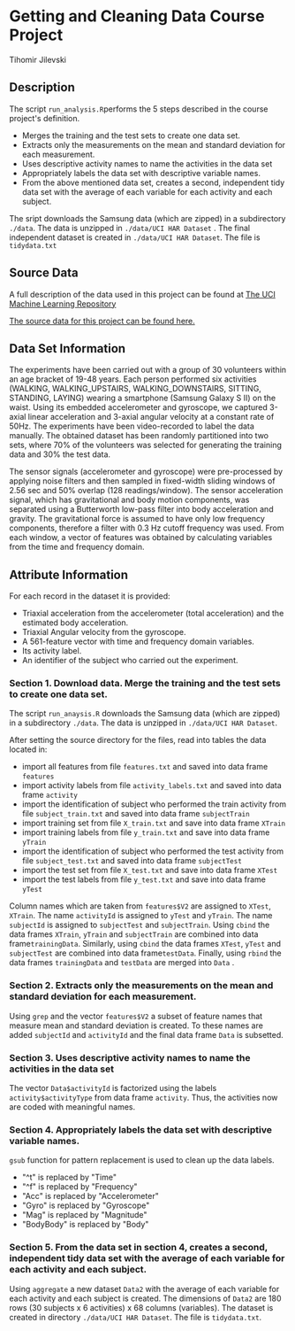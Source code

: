 # Getting and Cleaning Data Course Project 

Tihomir Jilevski

## Description

The script `run_analysis.R`performs the 5 steps described in the course project's definition.
- Merges the training and the test sets to create one data set.
- Extracts only the measurements on the mean and standard deviation for each measurement.
- Uses descriptive activity names to name the activities in the data set
- Appropriately labels the data set with descriptive variable names.
- From the above mentioned data set, creates a second, independent tidy data set with the average of each variable for each activity and each subject.

The sript downloads the Samsung data (which are zipped) in a subdirectory `./data`. The data is unzipped in `./data/UCI HAR Dataset` .
The final independent dataset is created in  `./data/UCI HAR Dataset`. The file is `tidydata.txt`

## Source Data
A full description of the data used in this project can be found at [The UCI Machine Learning Repository](http://archive.ics.uci.edu/ml/datasets/Human+Activity+Recognition+Using+Smartphones)

[The source data for this project can be found here.](https://d396qusza40orc.cloudfront.net/getdata%2Fprojectfiles%2FUCI%20HAR%20Dataset.zip)

## Data Set Information
The experiments have been carried out with a group of 30 volunteers within an age bracket of 19-48 years. Each person performed six activities (WALKING, WALKING_UPSTAIRS, WALKING_DOWNSTAIRS, SITTING, STANDING, LAYING) wearing a smartphone (Samsung Galaxy S II) on the waist. Using its embedded accelerometer and gyroscope, we captured 3-axial linear acceleration and 3-axial angular velocity at a constant rate of 50Hz. The experiments have been video-recorded to label the data manually. The obtained dataset has been randomly partitioned into two sets, where 70% of the volunteers was selected for generating the training data and 30% the test data. 

The sensor signals (accelerometer and gyroscope) were pre-processed by applying noise filters and then sampled in fixed-width sliding windows of 2.56 sec and 50% overlap (128 readings/window). The sensor acceleration signal, which has gravitational and body motion components, was separated using a Butterworth low-pass filter into body acceleration and gravity. The gravitational force is assumed to have only low frequency components, therefore a filter with 0.3 Hz cutoff frequency was used. From each window, a vector of features was obtained by calculating variables from the time and frequency domain.

## Attribute Information
For each record in the dataset it is provided: 
* Triaxial acceleration from the accelerometer (total acceleration) and the estimated body acceleration. 
* Triaxial Angular velocity from the gyroscope. 
* A 561-feature vector with time and frequency domain variables. 
* Its activity label. 
* An identifier of the subject who carried out the experiment.

### Section 1. Download data. Merge the training and the test sets to create one data set.
The script `run_anaysis.R` downloads the Samsung data (which are zipped) in a subdirectory `./data`.
The data is unzipped in `./data/UCI HAR Dataset`.
 
After setting the source directory for the files, read into tables the data located in:
- import all features from file `features.txt` and saved into data frame `features`
- import activity labels from file `activity_labels.txt` and saved into data frame `activity`
- import the identification of subject who performed the train activity from file `subject_train.txt` and saved into data frame `subjectTrain`
- import training set from file `X_train.txt` and save into data frame `XTrain`
- import training labels from file `y_train.txt` and save into data frame `yTrain`
- import the identification of subject who performed the test activity from file `subject_test.txt` and saved into data frame `subjectTest`
- import the test set from file `X_test.txt` and save into data frame `XTest`
- import the test labels from file `y_test.txt` and save into data frame `yTest`

Column names which are taken from `features$V2` are assigned to `XTest`, `XTrain`. 
The name `activityId` is assigned to `yTest` and `yTrain`.
The name `subjectId` is assigned to `subjectTest` and `subjectTrain`.
Using `cbind` the data frames `XTrain`, `yTrain` and `subjectTrain` are combined into data frame`trainingData`.
Similarly, using `cbind` the data frames `XTest`, `yTest` and `subjectTest` are combined into data frame`testData`.
Finally,  using `rbind` the data frames `trainingData` and `testData` are merged into `Data` .

### Section 2. Extracts only the measurements on the mean and standard deviation for each measurement.
Using `grep` and the vector `features$V2` a subset of feature names that measure mean and standard deviation is created. To these names are added `subjectId` and `activityId` and the final data frame `Data` is subsetted.

### Section 3. Uses descriptive activity names to name the activities in the data set
The vector `Data$activityId` is factorized using the labels `activity$activityType` from data frame `activity`. Thus, the activities now are coded with meaningful names.

### Section 4. Appropriately labels the data set with descriptive variable names. 
`gsub` function for pattern replacement is used to clean up the data labels.
- "^t" is replaced by "Time" 
- "^f" is replaced by "Frequency" 
- "Acc" is replaced by "Accelerometer" 
- "Gyro" is replaced by "Gyroscope" 
- "Mag" is replaced by "Magnitude"
- "BodyBody" is replaced by "Body"

### Section 5. From the data set in section 4, creates a second, independent tidy data set with the average of each variable for each activity and each subject.
Using `aggregate` a new dataset `Data2` with the average of each variable for each activity and each subject is created. The dimensions of `Data2` are 180 rows (30 subjects x 6 activities) x 68 columns (variables). The dataset is created in directory `./data/UCI HAR Dataset`. The file is `tidydata.txt`.

